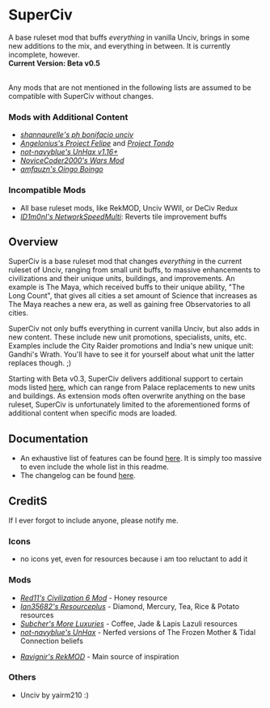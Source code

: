 # SuperCiv
A base ruleset mod that buffs *everything* in vanilla Unciv, brings in some new additions to the mix, and everything in between. 
It is currently incomplete, however.<br>
**Current Version: Beta v0.5**<br>

<br>Any mods that are not mentioned in the following lists are assumed to be compatible with SuperCiv without changes.
### Mods with Additional Content
- [*shannaurelle's ph bonifacio unciv*](https://github.com/shannaurelle/ph-bonifacio-unciv)
- [*Angelonius's Project Felipe*](https://github.com/Angelonius/Project-Felipe) and [*Project Tondo*](https://github.com/Angelonius/Project-Tondo)
- [*not-navyblue's UnHax v1.16+*](https://github.com/not-navyblue/UnHax)
- [*NoviceCoder2000's Wars Mod*](https://github.com/NoviceCoder2000/Wars-Mod)
- [*amfauzn's Oingo Boingo*](https://github.com/amfauzn/Oingo-Boingo)

### Incompatible Mods
- All base ruleset mods, like RekMOD, Unciv WWII, or DeCiv Redux
- [*ID1m0nI's NetworkSpeedMulti*](https://github.com/ID1m0nI/NetworkSpeedMulti): Reverts tile improvement buffs

## Overview
SuperCiv is a base ruleset mod that changes *everything* in the current ruleset of Unciv, ranging from small unit buffs, to massive 
enhancements to civilizations and their unique units, buildings, and improvements. An example is The Maya, which received buffs to 
their unique ability, "The Long Count", that gives all cities a set amount of Science that increases as The Maya reaches a new era, 
as well as gaining free Observatories to all cities.<br>

SuperCiv not only buffs everything in current vanilla Unciv, but also adds in new content. These include new unit promotions, specialists, 
units, etc. Examples include the City Raider promotions and India's new unique unit: Gandhi's Wrath. You'll have to see it for yourself about 
what unit the latter replaces though. ;)<br>

Starting with Beta v0.3, SuperCiv delivers additional support to certain mods listed [here](#mods-with-additional-content), which can range 
from Palace replacements to new units and buildings. As extension mods often overwrite anything on the base ruleset, SuperCiv is unfortunately 
limited to the aforementioned forms of additional content when specific mods are loaded.<br>

## Documentation
- An exhaustive list of features can be found [here](https://github.com/not-navyblue/SuperCiv/blob/main/Changelist.md). 
It is simply too massive to even include the whole list in this readme.
- The changelog can be found [here](https://github.com/not-navyblue/SuperCiv/blob/main/Changelog.md).

## CreditS
If I ever forgot to include anyone, please notify me.
### Icons
- no icons yet, even for resources because i am too reluctant to add it
### Mods
- [*Red11's Civilization 6 Mod*](https://github.com/Red11/Civilization-6-Mod) - Honey resource
- [*Ian35682's Resourceplus*](https://github.com/Ian35682/Resourceplus) - Diamond, Mercury, Tea, Rice & Potato resources
- [*Subcher's More Luxuries*](https://github.com/Subcher/More-Luxuries) - Coffee, Jade & Lapis Lazuli resources
- [*not-navyblue's UnHax*](https://github.com/not-navyblue) - Nerfed versions of The Frozen Mother & Tidal Connection beliefs
<!--- - [*Nirekin-sys's Unciv Philippines*](https://github.com/Nirekin-sys/Unciv-Philippines) and [*CIVITAS Corazon Aquino*](https://steamcommunity.com/sharedfiles/filedetails/?id=1577362869) - Republic of The Philippines --->
- [*Ravignir's RekMOD*](https://github.com/Ravignir/RekMOD) - Main source of inspiration
### Others
- Unciv by yairm210 :)